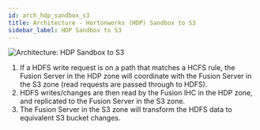 ```yaml
---
id: arch_hdp_sandbox_s3
title: Architecture - Hortonworks (HDP) Sandbox to S3
sidebar_label: HDP Sandbox to S3
---
```


![Architecture: HDP Sandbox to S3](/wandisco-documentation/img/arch_hdp_sandbox_s3.jpg)

1. If a HDFS write request is on a path that matches a HCFS rule, the Fusion Server in the HDP zone will coordinate with the Fusion Server in the S3 zone (read requests are passed through to HDFS).
1. HDFS writes/changes are then read by the Fusion IHC in the HDP zone, and replicated to the Fusion Server in the S3 zone.
1. The Fusion Server in the S3 zone will transform the HDFS data to equivalent S3 bucket changes.

